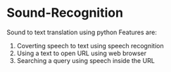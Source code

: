 # Sound-Recognition
Sound to text translation using python 
Features are:
1. Coverting speech to text using speech recognition
2. Using a text to open URL using web browser
3. Searching a query using speech inside the URL
     
